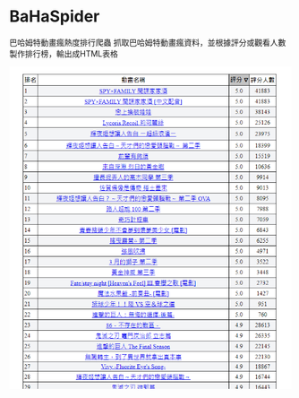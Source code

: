 # BaHaSpider
巴哈姆特動畫瘋熱度排行爬蟲
抓取巴哈姆特動畫瘋資料，並根據評分或觀看人數製作排行榜，輸出成HTML表格

![Image text](https://github.com/jordan5226/BaHaSpider/blob/master/Image/sample.png)
